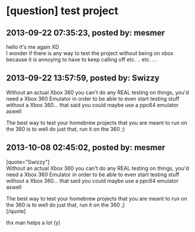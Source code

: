 # [question] test project

## 2013-09-22 07:35:23, posted by: mesmer

hello it's me again XD   
 I wonder if there is any way to test the project without being on xbox because it is annoying to have to keep calling off etc. .. etc. ...

## 2013-09-22 13:57:59, posted by: Swizzy

Without an actual Xbox 360 you can't do any REAL testing on things, you'd need a Xbox 360 Emulator in order to be able to even start testing stuff without a Xbox 360... that said you could maybe use a ppc64 emulator aswell  
   
 The best way to test your homebrew projects that you are meant to run on the 360 is to well do just that, run it on the 360 ;)

## 2013-10-08 02:45:02, posted by: mesmer

[quote="Swizzy"]  
 Without an actual Xbox 360 you can't do any REAL testing on things, you'd need a Xbox 360 Emulator in order to be able to even start testing stuff without a Xbox 360... that said you could maybe use a ppc64 emulator aswell  
   
 The best way to test your homebrew projects that you are meant to run on the 360 is to well do just that, run it on the 360 ;)  
 [/quote]  
   
 thx man helps a lot (y)